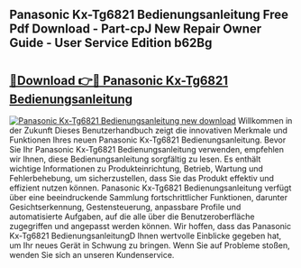 ## Panasonic Kx-Tg6821 Bedienungsanleitung Free Pdf Download - Part-cpJ New Repair Owner Guide - User Service Edition b62Bg

# <h2><a href="http://df5jg8b.blite.top/?on=Panasonic+Kx-Tg6821+Bedienungsanleitung">🔗Download 👉🔴 Panasonic Kx-Tg6821 Bedienungsanleitung</a></h2>

[![Panasonic Kx-Tg6821 Bedienungsanleitung new download](https://i.imgur.com/lujVjoI.png)](http://df5jg8b.blite.top/?on=Panasonic+Kx-Tg6821+Bedienungsanleitung)
Willkommen in der Zukunft Dieses Benutzerhandbuch zeigt die innovativen Merkmale und Funktionen Ihres neuen Panasonic Kx-Tg6821 Bedienungsanleitung. Bevor Sie Ihr Panasonic Kx-Tg6821 Bedienungsanleitung verwenden, empfehlen wir Ihnen, diese Bedienungsanleitung sorgfältig zu lesen. Es enthält wichtige Informationen zu Produkteinrichtung, Betrieb, Wartung und Fehlerbehebung, um sicherzustellen, dass Sie das Produkt effektiv und effizient nutzen können. Panasonic Kx-Tg6821 Bedienungsanleitung verfügt über eine beeindruckende Sammlung fortschrittlicher Funktionen, darunter Gesichtserkennung, Gestensteuerung, anpassbare Profile und automatisierte Aufgaben, auf die alle über die Benutzeroberfläche zugegriffen und angepasst werden können. Wir hoffen, dass das Panasonic Kx-Tg6821 BedienungsanleitungD Ihnen wertvolle Einblicke gegeben hat, um Ihr neues Gerät in Schwung zu bringen. Wenn Sie auf Probleme stoßen, wenden Sie sich an unseren Kundenservice.
